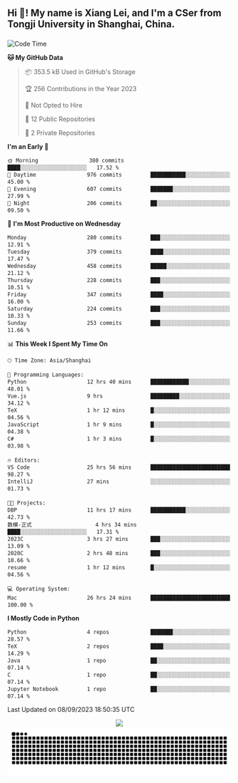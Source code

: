 <h2 align="left">Hi 👋! My name is Xiang Lei, and I'm a CSer from Tongji University in Shanghai, China.</h2>

###

<!--START_SECTION:waka-->
![Code Time](http://img.shields.io/badge/Code%20Time-202%20hrs%2038%20mins-blue)

**🐱 My GitHub Data** 

> 📦 353.5 kB Used in GitHub's Storage 
 > 
> 🏆 256 Contributions in the Year 2023
 > 
> 🚫 Not Opted to Hire
 > 
> 📜 12 Public Repositories 
 > 
> 🔑 2 Private Repositories 
 > 
**I'm an Early 🐤** 

```text
🌞 Morning                380 commits         ████░░░░░░░░░░░░░░░░░░░░░   17.52 % 
🌆 Daytime                976 commits         ███████████░░░░░░░░░░░░░░   45.00 % 
🌃 Evening                607 commits         ███████░░░░░░░░░░░░░░░░░░   27.99 % 
🌙 Night                  206 commits         ██░░░░░░░░░░░░░░░░░░░░░░░   09.50 % 
```
📅 **I'm Most Productive on Wednesday** 

```text
Monday                   280 commits         ███░░░░░░░░░░░░░░░░░░░░░░   12.91 % 
Tuesday                  379 commits         ████░░░░░░░░░░░░░░░░░░░░░   17.47 % 
Wednesday                458 commits         █████░░░░░░░░░░░░░░░░░░░░   21.12 % 
Thursday                 228 commits         ███░░░░░░░░░░░░░░░░░░░░░░   10.51 % 
Friday                   347 commits         ████░░░░░░░░░░░░░░░░░░░░░   16.00 % 
Saturday                 224 commits         ███░░░░░░░░░░░░░░░░░░░░░░   10.33 % 
Sunday                   253 commits         ███░░░░░░░░░░░░░░░░░░░░░░   11.66 % 
```


📊 **This Week I Spent My Time On** 

```text
🕑︎ Time Zone: Asia/Shanghai

💬 Programming Languages: 
Python                   12 hrs 40 mins      ████████████░░░░░░░░░░░░░   48.01 % 
Vue.js                   9 hrs               █████████░░░░░░░░░░░░░░░░   34.12 % 
TeX                      1 hr 12 mins        █░░░░░░░░░░░░░░░░░░░░░░░░   04.56 % 
JavaScript               1 hr 9 mins         █░░░░░░░░░░░░░░░░░░░░░░░░   04.38 % 
C#                       1 hr 3 mins         █░░░░░░░░░░░░░░░░░░░░░░░░   03.98 % 

🔥 Editors: 
VS Code                  25 hrs 56 mins      █████████████████████████   98.27 % 
IntelliJ                 27 mins             ░░░░░░░░░░░░░░░░░░░░░░░░░   01.73 % 

🐱‍💻 Projects: 
DBP                      11 hrs 17 mins      ███████████░░░░░░░░░░░░░░   42.73 % 
数模-正式                    4 hrs 34 mins       ████░░░░░░░░░░░░░░░░░░░░░   17.31 % 
2023C                    3 hrs 27 mins       ███░░░░░░░░░░░░░░░░░░░░░░   13.09 % 
2020C                    2 hrs 48 mins       ███░░░░░░░░░░░░░░░░░░░░░░   10.66 % 
resume                   1 hr 12 mins        █░░░░░░░░░░░░░░░░░░░░░░░░   04.56 % 

💻 Operating System: 
Mac                      26 hrs 24 mins      █████████████████████████   100.00 % 
```

**I Mostly Code in Python** 

```text
Python                   4 repos             ███████░░░░░░░░░░░░░░░░░░   28.57 % 
TeX                      2 repos             ████░░░░░░░░░░░░░░░░░░░░░   14.29 % 
Java                     1 repo              ██░░░░░░░░░░░░░░░░░░░░░░░   07.14 % 
C                        1 repo              ██░░░░░░░░░░░░░░░░░░░░░░░   07.14 % 
Jupyter Notebook         1 repo              ██░░░░░░░░░░░░░░░░░░░░░░░   07.14 % 
```




 Last Updated on 08/09/2023 18:50:35 UTC
<!--END_SECTION:waka-->

<div align="center">
  <img src="https://github-readme-stats.vercel.app/api?username=Lei00764&show_icons=true&theme=radical" />
 </div>

 <div align="center">

<picture>
  <source media="(prefers-color-scheme: dark)" srcset="https://raw.githubusercontent.com/Lei00764/Lei00764/output/github-contribution-grid-snake-dark.svg">
  <source media="(prefers-color-scheme: light)" srcset="https://raw.githubusercontent.com/Lei00764/Lei00764/output/github-contribution-grid-snake.svg">
  <img alt="github contribution grid snake animation" src="https://raw.githubusercontent.com/Lei00764/Lei00764/output/github-contribution-grid-snake.svg">
</picture>

</div>




